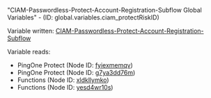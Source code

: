 "CIAM-Passwordless-Protect-Account-Registration-Subflow Global Variables" - (ID: global.variables.ciam_protectRiskID)

Variable written:
[CIAM-Passwordless-Protect-Account-Registration-Subflow](../index.md#Variables)

Variable reads:
* PingOne Protect (Node ID: [fyiexmemqv](../nodes/fyiexmemqv.md))
* PingOne Protect (Node ID: [g7ya3dd76m](../nodes/g7ya3dd76m.md))
* Functions (Node ID: [xldkllymko](../nodes/xldkllymko.md))
* Functions (Node ID: [yesd4wr10s](../nodes/yesd4wr10s.md))
